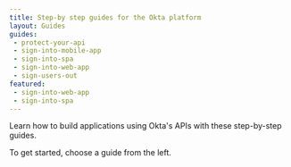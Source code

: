 ```yaml
---
title: Step-by step guides for the Okta platform
layout: Guides
guides: 
 - protect-your-api
 - sign-into-mobile-app
 - sign-into-spa
 - sign-into-web-app
 - sign-users-out
featured: 
 - sign-into-web-app
 - sign-into-spa
---
```


Learn how to build applications using Okta's APIs with these step-by-step guides.

To get started, choose a guide from the left.
